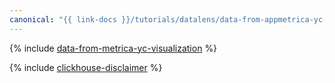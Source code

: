 ```yaml
---
canonical: "{{ link-docs }}/tutorials/datalens/data-from-appmetrica-yc-visualization"
---
```


{% include [data-from-metrica-yc-visualization](../../_tutorials/datalens/data-from-appmetrica-yc-visualization.md) %}

{% include [clickhouse-disclaimer](../../_includes/clickhouse-disclaimer.md) %}